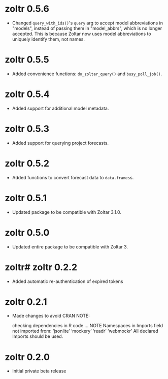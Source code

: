 # zoltr 0.5.6
- Changed `query_with_ids()`'s `query` arg to accept model abbreviations in "models", instead of passing them in
  "model_abbrs", which is no longer accepted. This is because Zoltar now uses model abbreviations to uniquely identify
  them, not names.


# zoltr 0.5.5
- Added convenience functions: `do_zoltar_query()` and `busy_poll_job()`.


# zoltr 0.5.4
- Added support for additional model metadata.


# zoltr 0.5.3
- Added support for querying project forecasts.


# zoltr 0.5.2
- Added functions to convert forecast data to `data.frames`s.


# zoltr 0.5.1
- Updated package to be compatible with Zoltar 3.1.0.


# zoltr 0.5.0
- Updated entire package to be compatible with Zoltar 3.


# zoltr# zoltr 0.2.2
- Added automatic re-authentication of expired tokens


# zoltr 0.2.1
- Made changes to avoid CRAN NOTE:

    checking dependencies in R code ... NOTE
    Namespaces in Imports field not imported from:
    ‘jsonlite’ ‘mockery’ ‘readr’ ‘webmockr’
    All declared Imports should be used.


# zoltr 0.2.0
- Initial private beta release
